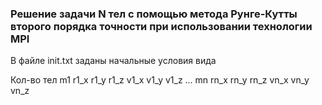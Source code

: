 ### Решение задачи N тел с помощью метода Рунге-Кутты второго порядка точности при использовании технологии MPI

В файле init.txt заданы начальные условия вида

Кол-во тел
m1 r1_x r1_y r1_z v1_x v1_y v1_z
...
mn rn_x rn_y rn_z vn_x vn_y vn_z 